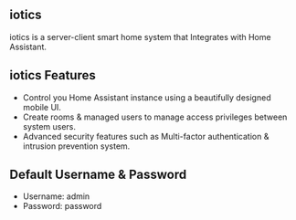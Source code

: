 ## iotics

iotics is a server-client smart home system that Integrates with Home Assistant. 

## iotics Features

- Control you Home Assistant instance using a beautifully designed mobile UI.
- Create rooms & managed users to manage access privileges between system users.
- Advanced security features such as Multi-factor authentication & intrusion prevention system.


## Default Username & Password
- Username: admin
- Password: password
